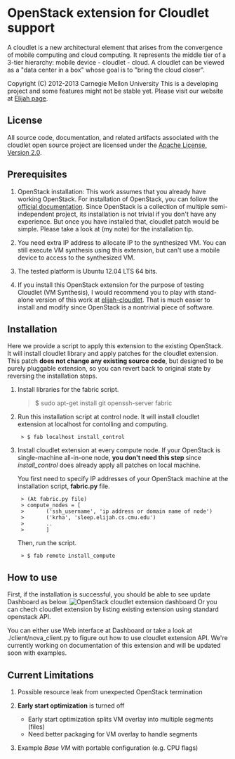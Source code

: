 OpenStack extension for Cloudlet support
========================================================
A cloudlet is a new architectural element that arises from the convergence of
mobile computing and cloud computing. It represents the middle tier of a
3-tier hierarchy:  mobile device - cloudlet - cloud.   A cloudlet can be
viewed as a "data center in a box" whose  goal is to "bring the cloud closer".

Copyright (C) 2012-2013 Carnegie Mellon University This is a developing project
and some features might not be stable yet.  Please visit our website at [Elijah
page](http://elijah.cs.cmu.edu/).



License
----------

All source code, documentation, and related artifacts associated with the
cloudlet open source project are licensed under the [Apache License, Version
2.0](http://www.apache.org/licenses/LICENSE-2.0.html).



Prerequisites
-------------

1. OpenStack installation: This work assumes that you already have working
   OpenStack.  For installation of OpenStack, you can follow the [official
   documentation](http://docs.openstack.org/grizzly/openstack-compute/install/apt/openstack-install-guide-apt-grizzly.pdf).
   Since OpenStack is a collection of multiple semi-independent project, its
   installation is not trivial if you don't have any experience. But once you
   have installed that, cloudlet patch would be simple. Please take a look at
   (my note) for the installation tip.


2. You need extra IP address to allocate IP to the synthesized VM. You can
   still execute VM synthesis using this extension, but can't use a mobile
   device to access to the synthesized VM.

3. The tested platform is Ubuntu 12.04 LTS 64 bits.

4. If you install this OpenStack extension for the purpose of testing Cloudlet
   (VM Synthesis), I would recommend you to play with stand-alone version of
   this work at
   [elijah-cloudlet](https://github.com/cmusatyalab/elijah-cloudlet).  That is
   much easier to install and modify since OpenStack is a nontrivial piece of
   software.


Installation
------------

Here we provide a script to apply this extension to the existing OpenStack.
It will install cloudlet library and apply patches for the cloudlet extension.
This patch **does not change any existing source code**, but designed to be
purely pluggable extension, so you can revert back to original state by
reversing the installation steps.

1. Install libraries for the fabric script.

	> $ sudo apt-get install git openssh-server fabric


2. Run this installation script at control node. It will install cloudlet
   extension at localhost for contolling and computing.

		> $ fab localhost install_control


3. Install cloudlet extension at every compute node.  If your OpenStack is
   single-machine all-in-one node, __you don't need this step__ since
   *install_control* does already apply all patches on local machine.
   
   You first need to specify IP addresses of your OpenStack machine at the
   installation script, **fabric.py** file. 

		> (At fabric.py file)
		> compute_nodes = [
		> 		('ssh_username', 'ip address or domain name of node')
		> 		('krha', 'sleep.elijah.cs.cmu.edu')
		> 		..
		> 		]

   Then, run the script.

		> $ fab remote install_compute


How to use
-----------

First, if the installation is successful, you should be able to see update
Dashboard as below.  ![OpenStack cloudlet extension
dashboard](https://github.com/cmusatyalab/elijah-openstack/blob/master/doc/screenshot/cloudlet_dashboard.png?raw=true)
Or you can chech cloudlet extension by listing existing extension using
standard openstack API.

You can either use Web interface at Dashboard or take a look at
./client/nova_client.py to figure out how to use cloudlet extension API.  We're
currently working on documentation of this extension and will be updated soon
with examples.



Current Limitations
------------

1. Possible resource leak from unexpected OpenStack termination

2. __Early start optimization__ is turned off
	- Early start optimization splits VM overlay into multiple segments (files) 
	- Need better packaging for VM overlay to handle segments

3. Example _Base VM_ with portable configuration (e.g. CPU flags)

